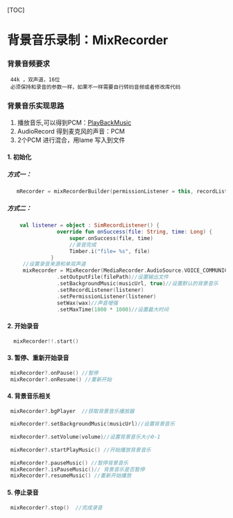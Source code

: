[TOC]

# 背景音乐录制：MixRecorder

### 背景音频要求

```
 44k ，双声道，16位   
 必须保持和录音的参数一样，如果不一样需要自行转码音频或者修改库代码
```

### 背景音乐实现思路

1.  播放音乐,可以得到PCM：[PlayBackMusic](https://github.com/SheTieJun/Mp3Recorder/blob/master/doc/PlayBackMusic.MD)
2.  AudioRecord 得到麦克风的声音：PCM
3. 2个PCM 进行混合，用lame 写入到文件

#### 1. 初始化

##### 方式一：

```kotlin
   mRecorder = mixRecorderBuilder(permissionListener = this, recordListener = this)
```

##### 方式二：

```kotlin
    val listener = object : SimRecordListener() {
                override fun onSuccess(file: String, time: Long) {
                    super.onSuccess(file, time)
                    //录音完成
                    Timber.i("file= %s", file)
              }
     //设置录音来源和单双声道         
     mixRecorder = MixRecorder(MediaRecorder.AudioSource.VOICE_COMMUNICATION,2)
                .setOutputFile(filePath)//设置输出文件
                .setBackgroundMusic(musicUrl, true)//设置默认的背景音乐
                .setRecordListener(listener)
                .setPermissionListener(listener)
                setWax(wax)//声音增强
                .setMaxTime(1800 * 1000)//设置最大时间
```

#### 2. 开始录音

```kotlin
  mixRecorder!!.start()
```

#### 3. 暂停、重新开始录音

```kotlin
 mixRecorder?.onPause() //暂停
 mixRecorder?.onResume() //重新开始
```

#### 4. 背景音乐相关

```kotlin
 mixRecorder?.bgPlayer  //获取背景音乐播放器
 
 mixRecorder?.setBackgroundMusic(musicUrl)//设置背景音乐
 
 mixRecorder?.setVolume(volume)//设置背景音乐大小0-1	
 
 mixRecorder?.startPlayMusic() //开始播放背景音乐
 
 mixRecorder?.pauseMusic() //暂停背景音乐
 mixRecorder?.isPauseMusic()// 背景音乐是否暂停
 mixRecorder?.resumeMusic() //重新开始播放
```

#### 5. 停止录音

```kotlin
 mixRecorder?.stop()  //完成录音
```

